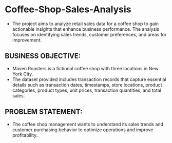 # Coffee-Shop-Sales-Analysis
- The project aims to analyze retail sales data for a coffee shop to gain actionable insights that enhance business performance. The analysis focuses on identifying sales trends, customer preferences, and areas for improvement.

## BUSINESS OBJECTIVE:
- Maven Roasters is a fictional coffee shop with three locations in New York City.
- The dataset provided includes transaction records that capture essential details such as transaction dates, timestamps, store locations, product categories, product types, unit prices, transaction quantities, and total sales.

## PROBLEM STATEMENT:

- The coffee shop management wants to understand its sales trends and customer purchasing behavior to optimize operations and improve profitability. 


